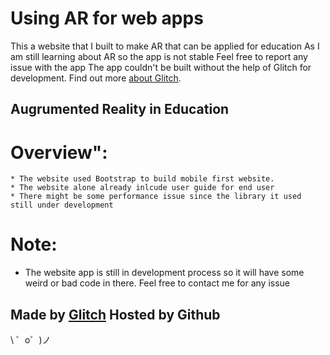 Using AR for web apps
=================
This a website that I built to make AR that can be applied for education
As I am still learning about AR so the app is not stable
Feel free to report any issue with the app
The app couldn't be built without the help of Glitch for development. Find out more [about Glitch](https://glitch.com/about).


Augrumented Reality in Education
------------
# Overview":
    * The website used Bootstrap to build mobile first website.
    * The website alone already inlcude user guide for end user
    * There might be some performance issue since the library it used still under development


# Note:
  * The website app is still in development process so it will have some weird or bad code in there. Feel free to contact me for any issue 




Made by [Glitch](https://glitch.com/) 
Hosted by Github
-------------------

\ ゜o゜)ノ
